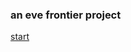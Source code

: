 ### an eve frontier project

[start](https://github.com/gwt-git/mine.yachts/blob/main/mine-yachts.csv)
